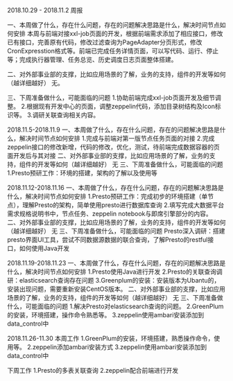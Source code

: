 2018.10.29 - 2018.11.2 周报

一、本周做了什么，存在什么问题，存在的问题解决思路是什么，解决时间节点如何安排 
本周与前端对接xxl-job页面的开发，根据前端需求添加了相应接口，修改已有接口，完善原有代码，修改过滤查询为PageAdapter分页形式，修改CronExpresstion格式等。前端已完成任务详情页面，可以写代码、运行、停止等；完成执行器管理、任务总览、历史调度日志页面整体搭建。

二、对外部事业部的支撑，比如应用场景的了解，业务的支持，组件的开发等如何（越详细越好） 
无。

三、下周准备做什么，可能面临的问题 
1.协助前端完成xxl-job页面开发及细节调整。
2.根据现有开发中心的页面，调整zeppelin代码，添加目录树结构及Icon标识等。
3.调研关联查询相关内容。


2018.11.5-2018.11.9
一、本周做了什么，存在什么问题，存在的问题解决思路是什么，解决时间节点如何安排
 1.完成与前端对第一版节点任务页面的对接
 2.完成zeppelin接口的修改新增，代码的修改，优化，测试，待前端完成数据容器的页面开发后与其对接
二、对外部事业部的支撑，比如应用场景的了解，业务的支持，组件的开发等如何（越详细越好） 
无
三、下周准备做什么，可能面临的问题 
1.Presto预研工作：环境的搭建，架构的了解以及使用等

2018.11.12-2018.11.16
一、本周做了什么，存在什么问题，存在的问题解决思路是什么，解决时间节点如何安排
1.Presto预研工作：完成初步的环境搭建（单节点），理解Presto的架构，简单使用presto进行数据库查询
2.填写完成大数据平台需求规格说明书中，节点任务、zeppelin notebook与即席引擎部分的内容。
二、对外部事业部的支撑，比如应用场景的了解，业务的支持，组件的开发等如何（越详细越好） 
无
三、下周准备做什么，可能面临的问题 
Presto深入调研：搭建presto界面UI工具，尝试不同数据源数据的联合查询，了解Presto的restful接口，如何使用Java开发

2018.11.19-2018.11.23
一、本周做了什么，存在什么问题，存在的问题解决思路是什么，解决时间节点如何安排
1.Presto使用Java进行开发
2.Presto的关联查询调研：elasticsearch查询存在问题
3.Greenplum的安装：安装版本为Ubantu的，安装出现问题，需要重新安装CentOS版本。
二、对外部事业部的支撑，比如应用场景的了解，业务的支持，组件的开发等如何（越详细越好） 
无
三、下周准备做什么，可能面临的问题 
1.解决Presto对elasticsearch查询的问题。
2.GreenPlum的安装，环境搭建，操作命令熟悉等。
3.zeppelin使用ambari安装添加到data_control中


2018.11.26-11.30
本周工作
1.GreenPlum的安装，环境搭建，熟悉操作命令，使用等。
2.zeppelin添加ambari安装方式
3.zeppelin使用ambari安装添加到data_control中

下周工作
1.Presto的多表关联查询
2.zeppelin配合前端进行开发
